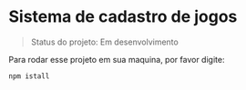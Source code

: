 <h1> Sistema de cadastro de jogos</h1>

>Status do projeto: Em desenvolvimento

Para rodar esse projeto em sua maquina, por favor digite:
```
npm istall
```
